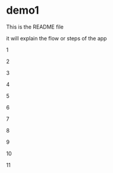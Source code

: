# demo1

This is the README file

it will explain the flow or steps of the app

1

2

3

4

5

6

7

8

9

10

11



